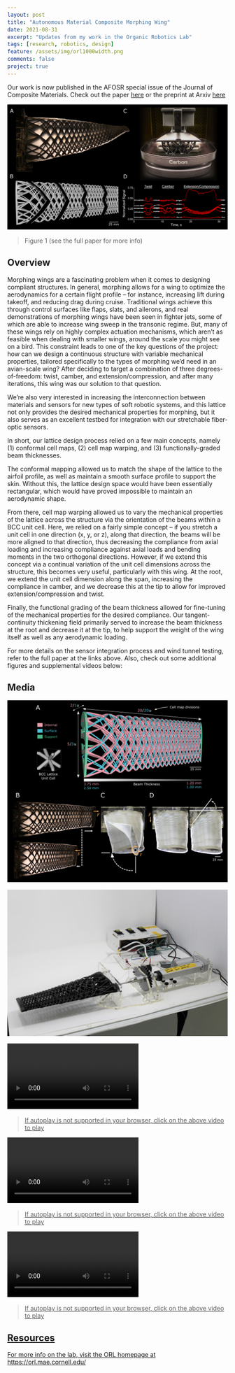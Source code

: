 ```yaml
---
layout: post
title: "Autonomous Material Composite Morphing Wing"
date: 2021-08-31
excerpt: "Updates from my work in the Organic Robotics Lab"
tags: [research, robotics, design]
feature: /assets/img/orl1000width.png
comments: false
project: true
---
```


Our work is now published in the AFOSR special issue of the Journal of Composite Materials. Check out the paper <a href="https://journals.sagepub.com/doi/full/10.1177/00219983231151397">here</a> or the preprint at Arxiv <a href="https://arxiv.org/abs/2301.07859">here</a> 

<a href="/assets/img/orl/fig1.png"><img src="/assets/img/orl/fig1.png"></a>
> Figure 1 (see the full paper for more info)

## Overview

Morphing wings are a fascinating problem when it comes to designing compliant structures. In general, morphing allows for a wing to optimize the aerodynamics for a certain flight profile – for instance, increasing lift during takeoff, and reducing drag during cruise. Traditional wings achieve this through control surfaces like flaps, slats, and ailerons, and real demonstrations of morphing wings have been seen in fighter jets, some of which are able to increase wing sweep in the transonic regime. But, many of these wings rely on highly complex actuation mechanisms, which aren’t as feasible when dealing with smaller wings, around the scale you might see on a bird. This constraint leads to one of the key questions of the project: how can we design a continuous structure with variable mechanical properties, tailored specifically to the types of morphing we’d need in an avian-scale wing? After deciding to target a combination of three degrees-of-freedom: twist, camber, and extension/compression, and after many iterations, this wing was our solution to that question. 

We’re also very interested in increasing the interconnection between materials and sensors for new types of soft robotic systems, and this lattice not only provides the desired mechanical properties for morphing, but it also serves as an excellent testbed for integration with our stretchable fiber-optic sensors. 

In short, our lattice design process relied on a few main concepts, namely (1) conformal cell maps, (2) cell map warping, and (3) functionally-graded beam thicknesses. 

The conformal mapping allowed us to match the shape of the lattice to the airfoil profile, as well as maintain a smooth surface profile to support the skin. Without this, the lattice design space would have been essentially rectangular, which would have proved impossible to maintain an aerodynamic shape.

From there, cell map warping allowed us to vary the mechanical properties of the lattice across the structure via the orientation of the beams within a BCC unit cell. Here, we relied on a fairly simple concept – if you stretch a unit cell in one direction (x, y, or z), along that direction, the beams will be more aligned to that direction, thus decreasing the compliance from axial loading and increasing compliance against axial loads and bending moments in the two orthogonal directions. However, if we extend this concept via a continual variation of the unit cell dimensions across the structure, this becomes very useful, particularly with this wing. At the root, we extend the unit cell dimension along the span, increasing the compliance in camber, and we decrease this at the tip to allow for improved extension/compression and twist. 

Finally, the functional grading of the beam thickness allowed for fine-tuning of the mechanical properties for the desired compliance. Our tangent-continuity thickening field primarily served to increase the beam thickness at the root and decrease it at the tip, to help support the weight of the wing itself as well as any aerodynamic loading. 

For more details on the sensor integration process and wind tunnel testing, refer to the full paper at the links above. Also, check out some additional figures and supplemental videos below:

## Media

<a href="/assets/img/orl/fig2.png"><img src="/assets/img/orl/fig2.png"></a>

<a href="/assets/img/orl/actuation.jpg"><img src="/assets/img/orl/actuation.jpg"></a>

<a href="/assets/img/orl/twistVid.mp4"><video autoplay source src="/assets/img/orl/twistVid.mp4" type="video/mp4" style="max-width: 100%; height: auto; width: auto;"></video>
> If autoplay is not supported in your browser, click on the above video to play

<a href="/assets/img/orl/camberVid.mp4"><video autoplay source src="/assets/img/orl/camberVid.mp4" type="video/mp4" style="max-width: 100%; height: auto; width: auto;"></video>
> If autoplay is not supported in your browser, click on the above video to play

<a href="/assets/img/orl/expandVid.mp4"><video autoplay source src="/assets/img/orl/expandVid.mp4" type="video/mp4" style="max-width: 100%; height: auto; width: auto;"></video>
> If autoplay is not supported in your browser, click on the above video to play

## Resources

For more info on the lab, visit the ORL homepage at <a href="https://orl.mae.cornell.edu/">https://orl.mae.cornell.edu/</a>
